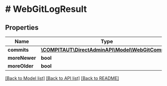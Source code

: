 # # WebGitLogResult

## Properties

Name | Type | Description | Notes
------------ | ------------- | ------------- | -------------
**commits** | [**\COMPITAUT\DirectAdminAPI\Model\WebGitCommit[]**](WebGitCommit.md) |  |
**moreNewer** | **bool** |  |
**moreOlder** | **bool** |  |

[[Back to Model list]](../../README.md#models) [[Back to API list]](../../README.md#endpoints) [[Back to README]](../../README.md)
